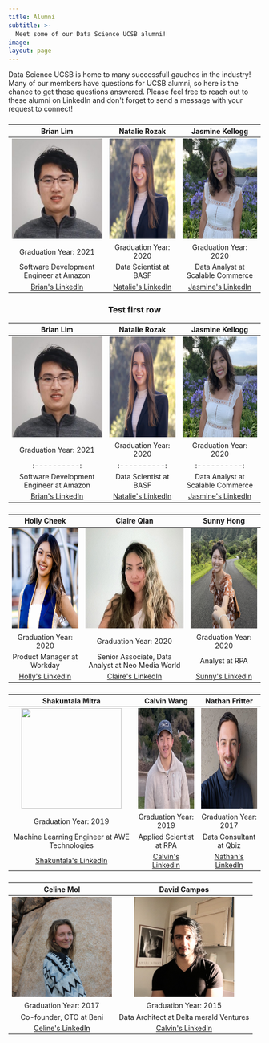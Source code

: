 ```yaml
---
title: Alumni
subtitle: >-
  Meet some of our Data Science UCSB alumni!
image:
layout: page
---
```


Data Science UCSB is home to many successfull gauchos in the industry! Many of our members have questions for UCSB alumni, so here is the chance to get those questions answered. Please feel free to reach out to these alumni on LinkedIn and don't forget to send a message with your request to connect!

<title> Featured Alumni</title>

<center><h3> </h3></center>

|   Brian Lim   | Natalie Rozak | Jasmine Kellogg |
|  :----------: |  :----------: |  :----------:  |
| <img src="/images/alumnipics/BrianLim.jpg" width="200" height="200" alt="Brian Lim">  | <img src="/images/alumnipics/NatalieRozak.jpg" width="200" height="200" alt="Natalie Rozak">  | <img src="/images/alumnipics/jasminekellogg.jpg" width="200" height="200" alt="Jasmine Kellogg">  |
| Graduation Year: 2021 | Graduation Year: 2020 | Graduation Year: 2020 |
| Software Development Engineer at Amazon | Data Scientist at BASF | Data Analyst at Scalable Commerce |
| [Brian's LinkedIn](https://www.linkedin.com/in/blimmie) | [Natalie's LinkedIn](https://www.linkedin.com/in/natalie-rozak-74147b13b/) | [Jasmine's LinkedIn](https://www.linkedin.com/in/jasmine-kellogg) | 


<center><h3> Test first row </h3></center>

| Brian Lim  |   Natalie Rozak   |  Jasmine Kellogg |
| :----------:           |   :----------:  |  :----------:   |
| <img src="/images/alumnipics/BrianLim.jpg" width="200" height="200">  | <img src="/images/alumnipics/NatalieRozak.jpg" width="200" height="200">  | <img src="/images/alumnipics/jasminekellogg.jpg" width="200" height="200">  |
| Graduation Year: 2021 | Graduation Year: 2020 | Graduation Year: 2020 |
|  :----------: |  :----------: |  :----------:  |
| Software Development Engineer at Amazon | Data Scientist at BASF      | Data Analyst at Scalable Commerce |
| [Brian's LinkedIn](https://www.linkedin.com/in/blimmie) | [Natalie's LinkedIn](https://www.linkedin.com/in/natalie-rozak-74147b13b/) | [Jasmine's LinkedIn](https://www.linkedin.com/in/jasmine-kellogg) | 

<center><h3> </h3></center>

| Holly Cheek | Claire Qian | Sunny Hong |
|  :----------: |  :----------: | :----------: |
| <img src="/images/alumnipics/HollyCheek.jpg" width="200" height="200" alt="Holly Cheek"> | <img src="/images/alumnipics/ClaireQian.jpg" width="200" height="200" alt="Claire Qian">  | <img src="/images/alumnipics/SunnyHong.jpg" width="200" height="200" alt="Sunny Hong">  |
| Graduation Year: 2020 | Graduation Year: 2020 | Graduation Year: 2020 |
| Product Manager at Workday | Senior Associate, Data Analyst at Neo Media World | Analyst at RPA |
| [Holly's LinkedIn](https://www.linkedin.com/in/hollycheek) | [Claire's LinkedIn](https://www.linkedin.com/in/claire-q-6ba818120?trk=people-guest_people_search-card) | [Sunny's LinkedIn](https://www.linkedin.com/in/sunnysungheehong/) | 

<center><h3> </h3></center>

| Shakuntala Mitra |   Calvin Wang    |  Nathan Fritter  |
|  :----------:    |   :----------:   |   :----------:   |
| <img src="/images/alumnipics/mitra.jpg" width="200" height="200" style="width:200;">  | <img src="/images/alumnipics/CalvinWang.jpg" width="200" height="200" style="width:200;">  | <img src="/images/alumnipics/NathanFritter.jpg" width="200" height="200" style="width:200:">  |
| Graduation Year: 2019 | Graduation Year: 2019 | Graduation Year: 2017 |
| Machine Learning Engineer at AWE Technologies | Applied Scientist at RPA | Data Consultant at Qbiz |
| [Shakuntala's LinkedIn](https://www.linkedin.com/in/shakuntala-mitra) | [Calvin's LinkedIn](https://www.linkedin.com/in/calvinwang0628) | [Nathan's LinkedIn](https://www.linkedin.com/in/nathan-fritter/) | 


<center><h3>  </h3></center>

|   Celine Mol    |  David  Campos |
|   :----------:   |   :----------:  |
| <img src="/images/alumnipics/CelineMol.jpg" width="200" height="200" alt="Celine Mol">  | <img src="/images/alumnipics/DavidCampos.jpg" width="200" height="200" alt="David Campos">  |
| Graduation Year: 2017 | Graduation Year: 2015 |
| Co-founder, CTO at Beni | Data Architect at Delta merald Ventures |
| [Celine's LinkedIn](https://www.linkedin.com/in/celinemol) | [Calvin's LinkedIn](https://www.linkedin.com/in/dcamposliz/) |
